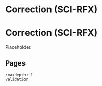 # Correction (SCI-RFX)

# Correction (SCI-RFX)

Placeholder.

## Pages
```{toctree}
:maxdepth: 1
validation
```
